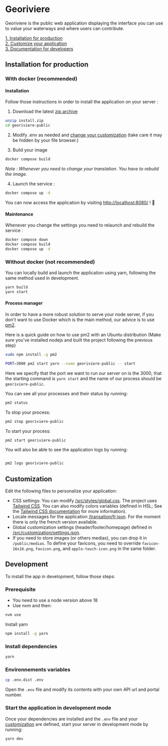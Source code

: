 # Georiviere

Georiviere is the public web application displaying the interface you can use to value your waterways and where users can contribute.

[1. Installation for production](#install)  
[2. Customize your application](#customization)  
[3. Documentation for developers](#development)

## Installation for production

### With docker (recommended)

<a name="install"/>

#### Installation

Follow those instructions in order to install the application on your server :


1. Download the latest [zip archive](https://github.com/Georiviere/Georiviere-public/releases/latest/download/install.zip)
```bash
unzip install.zip
cd georiviere-public
```
2. Modify .env as needed and [change your customization](#customization) (take care it may be hidden by your file browser.)

3. Build your image
```bash
docker compose build
```
*Note : Whenever you need to change your translation. You have to rebuild the image.*

4. Launch the service :
```bash
docker compose up -d
```

You can now access the application by visiting [http://localhost:8080/](http://localhost:8080/) ! 🎉

#### Maintenance

Whenever you change the settings you need to relaunch and rebuild the service :
```bash
docker compose down
docker compose build
docker compose up -d
```

### Without docker (not recommended)

You can locally build and launch the application using yarn, following the same method used in development.

```bash
yarn build
yarn start
```

#### Process manager

In order to have a more robust solution to serve your node server, if you don't want to use Docker which is the main method, our advice is to use [pm2](https://pm2.keymetrics.io/).

Here is a quick guide on how to use pm2 with an Ubuntu distribution (Make sure you've installed nodejs and built the project following the previous step)

```sh
sudo npm install -g pm2
```

```sh
PORT=3000 pm2 start yarn --name georiviere-public -- start
```

Here we specify that the port we want to run our server on is the 3000, that the starting command is `yarn start` and the name of our process should be `georiviere-public`.

You can see all your processes and their status by running:

```sh
pm2 status
```

To stop your process:

```sh
pm2 stop georiviere-public
```

To start your process:

```sh
pm2 start georiviere-public
```

You will also be able to see the application logs by running:

```sh

pm2 logs georiviere-public
```

<a name="customization"/>

## Customization

Edit the following files to personalize your application:
- CSS settings: You can modify [/src/styles/global.css](https://github.com/Georiviere/Georiviere-public/blob/main/src/styles/globals.css). The project uses [Tailwind CSS](https://tailwindcss.com/). 
 You can also modify colors variables (defined in HSL; See the [Tailwind CSS documentation](https://tailwindcss.com/docs/customizing-colors#using-css-variables) for more information). 
 - Locale messages for the application [/transation/fr.json](https://github.com/Georiviere/Georiviere-public/blob/main/translations/fr.json). For the moment there is only the french version available.
 - Global customization settings (header/footer/homepage) defined in [/src/customization/settings.json](https://github.com/Georiviere/Georiviere-public/blob/main/src/customization/settings.json).
 - If you need to store images (or others medias), you can drop it in `/public/medias`. To define your favicons, you need to override `favicon-16x16.png`, `favicon.png`, and `apple-touch-icon.png` in the same folder.

<a name="development"/>

## Development

To install the app in development, follow those steps:

### Prerequisite

- You need to use a node version above 18
- Use nvm and then:

```bash
nvm use
```

Install yarn

```bash
npm install -g yarn
```

### Install dependencies

```bash
yarn
```

### Environnements variables

```bash
cp .env.dist .env
```

Open the `.env` file and modify its contents with your own API url and portal number.

### Start the application in development mode

Once your dependencies are installed and the `.env` file and your [customization](#customization)   are defined, start your server in development mode by running:

```bash
yarn dev
```
